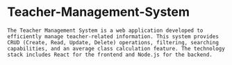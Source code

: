 # Teacher-Management-System
    The Teacher Management System is a web application developed to efficiently manage teacher-related information. This system provides CRUD (Create, Read, Update, Delete) operations, filtering, searching capabilities, and an average class calculation feature. The technology stack includes React for the frontend and Node.js for the backend.
